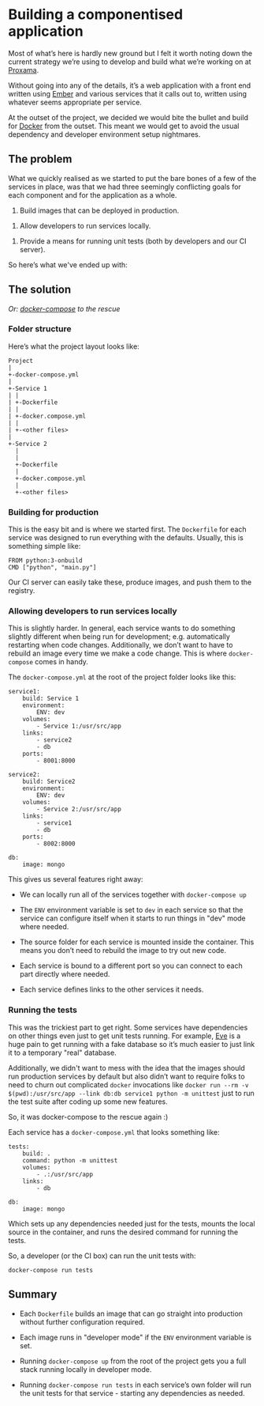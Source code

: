#  Building a componentised application

Most of what’s here is hardly new ground but I felt it worth noting down
the current strategy we’re using to develop and build what we’re working
on at [Proxama](http://www.locationsciences.ai/).

Without going into any of the details, it’s a web application with a
front end written using [Ember](http://emberjs.com/) and various
services that it calls out to, written using whatever seems appropriate
per service.

At the outset of the project, we decided we would bite the bullet and
build for [Docker](https://www.docker.com/) from the outset. This meant
we would get to avoid the usual dependency and developer environment
setup nightmares.

## The problem

What we quickly realised as we started to put the bare bones of a few of
the services in place, was that we had three seemingly conflicting goals
for each component and for the application as a whole.

1.  Build images that can be deployed in production.

<!-- -->

1.  Allow developers to run services locally.

<!-- -->

1.  Provide a means for running unit tests (both by developers and our
    CI server).

So here’s what we've ended up with:

## The solution

*Or: [docker-compose](http://docs.docker.com/compose/) to the rescue*

### Folder structure

Here’s what the project layout looks like:

    Project
    |
    +-docker-compose.yml
    |
    +-Service 1
    | |
    | +-Dockerfile
    | |
    | +-docker.compose.yml
    | |
    | +-<other files>
    |
    +-Service 2
      |
      |
      +-Dockerfile
      |
      +-docker.compose.yml
      |
      +-<other files>

### Building for production

This is the easy bit and is where we started first. The `Dockerfile` for
each service was designed to run everything with the defaults. Usually,
this is something simple like:

    FROM python:3-onbuild
    CMD ["python", "main.py"]

Our CI server can easily take these, produce images, and push them to
the registry.

### Allowing developers to run services locally

This is slightly harder. In general, each service wants to do something
slightly different when being run for development; e.g. automatically
restarting when code changes. Additionally, we don’t want to have to
rebuild an image every time we make a code change. This is where
`docker-compose` comes in handy.

The `docker-compose.yml` at the root of the project folder looks like
this:

    service1:
        build: Service 1
        environment:
            ENV: dev
        volumes:
            - Service 1:/usr/src/app
        links:
            - service2
            - db
        ports:
            - 8001:8000

    service2:
        build: Service2
        environment:
            ENV: dev
        volumes:
            - Service 2:/usr/src/app
        links:
            - service1
            - db
        ports:
            - 8002:8000

    db:
        image: mongo

This gives us several features right away:

- We can locally run all of the services together with
  `docker-compose up`

<!-- -->

- The `ENV` environment variable is set to `dev` in each service so that
  the service can configure itself when it starts to run things in "dev"
  mode where needed.

<!-- -->

- The source folder for each service is mounted inside the container.
  This means you don’t need to rebuild the image to try out new code.

<!-- -->

- Each service is bound to a different port so you can connect to each
  part directly where needed.

<!-- -->

- Each service defines links to the other services it needs.

### Running the tests

This was the trickiest part to get right. Some services have
dependencies on other things even just to get unit tests running. For
example, [Eve](http://python-eve.org/) is a huge pain to get running
with a fake database so it’s much easier to just link it to a temporary
"real" database.

Additionally, we didn't want to mess with the idea that the images
should run production services by default but also didn’t want to
require folks to need to churn out complicated `docker` invocations like
`docker run --rm -v $(pwd):/usr/src/app --link db:db service1 python -m unittest`
just to run the test suite after coding up some new features.

So, it was docker-compose to the rescue again :)

Each service has a `docker-compose.yml` that looks something like:

    tests:
        build: .
        command: python -m unittest
        volumes:
            - .:/usr/src/app
        links:
            - db

    db:
        image: mongo

Which sets up any dependencies needed just for the tests, mounts the
local source in the container, and runs the desired command for running
the tests.

So, a developer (or the CI box) can run the unit tests with:

    docker-compose run tests

## Summary

- Each `Dockerfile` builds an image that can go straight into production
  without further configuration required.

<!-- -->

- Each image runs in "developer mode" if the `ENV` environment variable
  is set.

<!-- -->

- Running `docker-compose up` from the root of the project gets you a
  full stack running locally in developer mode.

<!-- -->

- Running `docker-compose run tests` in each service’s own folder will
  run the unit tests for that service - starting any dependencies as
  needed.

